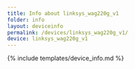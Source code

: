 ```yaml
---
title: Info about linksys_wag220g_v1
folder: info
layout: deviceinfo
permalink: /devices/linksys_wag220g_v1/
device: linksys_wag220g_v1
---
```

{% include templates/device_info.md %}
